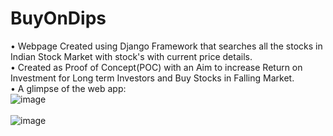 # BuyOnDips
• Webpage Created using Django Framework that searches all the stocks in Indian Stock Market with stock's with current price details. <br/>
• Created as Proof of Concept(POC) with an Aim to increase Return on Investment for Long term Investors and Buy Stocks in Falling Market. <br/>
• A glimpse of the web app:<br/>
![image](https://user-images.githubusercontent.com/44478409/150754222-db4746a2-9584-454c-893f-fae566ea65c6.png) <br/><br/>
![image](https://user-images.githubusercontent.com/44478409/150754543-5d26fcad-e853-4d79-b84d-8d4302ab98c1.png)

